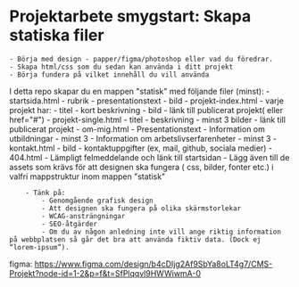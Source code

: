 # Projektarbete smygstart: Skapa statiska filer
    - Börja med design - papper/figma/photoshop eller vad du föredrar.
    - Skapa html/css som du sedan kan använda i ditt projekt
    - Börja fundera på vilket innehåll du vill använda

I detta repo skapar du en mappen "statisk" med följande filer (minst):
        - startsida.html
            - rubrik
            - presentationstext
            - bild
        - projekt-index.html
            - varje projekt har:
                - titel 
                - kort beskrivning
                - bild
                - länk till publicerat projekt( eller href="#")
        - projekt-single.html
            - titel
            - beskrivning
            - minst 3 bilder
            - länk till publicerat projekt
        - om-mig.html
            - Presentationstext
            - Information om utbildningar
                - minst 3
            - Information om arbetslivserfarenheter
                - minst 3
        - kontakt.html
            - bild
            - kontaktuppgifter (ex, mail, github, sociala medier)
        - 404.html
            - Lämpligt felmeddelande och länk till startsidan
        - Lägg även till de assets som krävs för att designen ska fungera ( css, bilder, fonter etc.) i valfri mappstruktur inom mappen "statisk"
 
        - Tänk på:
            - Genomgående grafisk design
            - Att designen ska fungera på olika skärmstorlekar
            - WCAG-ansträngningar
            - SEO-åtgärder
            - Om du av någon anledning inte vill ange riktig information på webbplatsen så går det bra att använda fiktiv data. (Dock ej “lorem-ipsum”).


figma: https://www.figma.com/design/b4cDIjg2Af9SbYa8oLT4g7/CMS-Projekt?node-id=1-2&p=f&t=SfPlqqvl9HWWiwmA-0